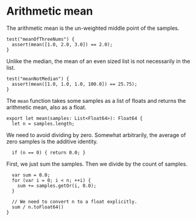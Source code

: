 # Arithmetic mean

The arithmetic mean is the un-weighted middle point of the samples.

    test("meanOfThreeNums") {
      assert(mean([1.0, 2.0, 3.0]) == 2.0);
    }

Unlike the median, the mean of an even sized list is not necessarily
in the list.

    test("meanNotMedian") {
      assert(mean([1.0, 1.0, 1.0, 100.0]) == 25.75);
    }

The `mean` function takes some samples as a list of floats and returns
the arithmetic mean, also as a float.

    export let mean(samples: List<Float64>): Float64 {
      let n = samples.length;

We need to avoid dividing by zero.  Somewhat arbitrarily, the average
of zero samples is the additive identity.

      if (n == 0) { return 0.0; }

First, we just sum the samples.  Then we divide by the count of
samples.

      var sum = 0.0;
      for (var i = 0; i < n; ++i) {
        sum += samples.getOr(i, 0.0);
      }

      // We need to convert n to a float explicitly.
      sum / n.toFloat64()
    }
